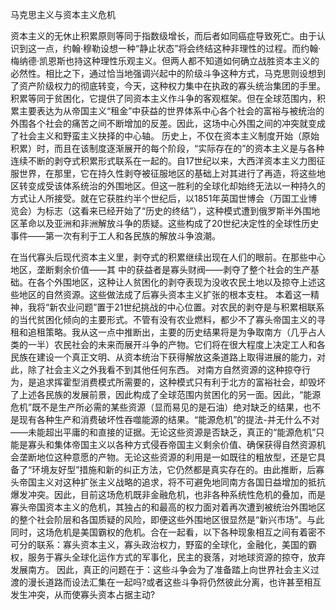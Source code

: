 马克思主义与资本主义危机

资本主义的⽆休⽌积累原则等同于指数级增长，⽽后者如同癌症导致死亡。由于认识到这⼀点，约翰·穆勒设想⼀种“静⽌状态”将会终结这种⾮理性的过程。⽽约翰·梅纳德·凯恩斯也持这种理性乐观主义。但两⼈都不知道如何确⽴战胜资本主义的必然性。相⽐之下，通过恰当地强调兴起中的阶级⽃争这种⽅式，马克思则设想到了资产阶级权⼒的彻底转变，今天，这种权⼒集中在执政的寡头统治集团的⼿⾥。
积累等同于贫困化，它提供了同资本主义作⽃争的客观框架。但在全球范围内，积累主要表达为从帝国主义“租⾦”中获益的世界体系中⼼各个社会的富裕与被统治的外围各个社会的痛苦之间不断增加的反差。因此，这场中⼼外围之间的冲突就变成了社会主义和野蛮主义抉择的中⼼轴。
历史上，不仅在资本主义制度开始（原始积累）时，⽽且在该制度逐渐展开的每个阶段，“实际存在的”的资本主义是与各种连续不断的剥夺式积累形式联系在⼀起的。⾃17世纪以来，⼤西洋资本主义⼒图征服世界，在那⾥，它在持久性剥夺被征服地区的基础上对其进⾏了再造，将这些地区转变成受该体系统治的外围地区。但这⼀胜利的全球化却始终⽆法以⼀种持久的⽅式让⼈所接受。就在它获胜约半个世纪后，以1851年英国世博会（万国⼯业博览会）为标志（这看来已经开始了“历史的终结”），这种模式遭到俄罗斯半外围地区⾰命以及亚洲和⾮洲解放⽃争的质疑。这些构成了20世纪决定性的全球性历史事件——第⼀次有利于⼯⼈和各民族的解放⽃争浪潮。

在当代寡头后现代资本主义⾥，剥夺式的积累继续出现在⼈们的眼前。在那些中⼼地区，垄断剩余价值——其
中的获益者是寡头财阀——剥夺了整个社会的⽣产基础。在各个外围地区，这种让⼈贫困化的剥夺表现为没收农民⼟地以及掠夺上述这些地区的⾃然资源。这些做法成了后寡头资本主义扩张的根本⽀柱。
本着这⼀精神，我将“新农业问题”置于21世纪挑战的中⼼位置。对农民的剥夺是与积累相联系的当代贫困化倾向的主要形式。不管有没有农业燃料，都少不了寡头帝国主义的寻租和追租策略。我从这⼀点中推断出，主要的历史结果将是为争取南⽅（⼏乎占⼈类的⼀半）农民社会的未来⽽展开⽃争的产物。它们将在很⼤程度上决定⼯⼈和各民族在建设⼀个真正⽂明、从资本统治下获得解放这条道路上取得进展的能⼒，对此，除了社会主义之外我看不到其他任何东西。
对南⽅⾃然资源的这种掠夺⾏为，是追求挥霍型消费模式所需要的，这种模式只有利于北⽅的富裕社会，却毁坏了上述各民族的发展前景，因此构成了全球范围内贫困化的另⼀⾯。因此，“能源危机”既不是⽣产所必需的某些资源（显⽽易见的是⽯油）绝对缺乏的结果，也不是现有各种⽣产和消费破坏性吞噬能源的结果。“能源危机”的提法-并⽆什么不对——未能超出平庸的和直接的证据。⽆论这些资源是否缺乏，真正的“能源危机”只能是寡头和集体帝国主义以各种⽅式侵吞帝国主义剩余价值、确保获得⾃然资源机会垄断地位这种意愿的产物。⽆论这些资源的利⽤是⼀如既往的粗放型，还是它具备了“环境友好型”措施和新的纠正⽅法，它仍然都是真实存在的。由此推断，后寡头帝国主义对这种扩张主义战略的追求，将不可避免地同南⽅各国⽇益增加的抵抗爆发冲突。因此，⽬前这场危机既⾮⾦融危机，也⾮各种系统性危机的叠加，⽽是寡头帝国资本主义的危机，其独占的和最⾼的权⼒⾯对着再次遭到被统治外围地区的整个社会阶层和各国质疑的风险，即便这些外围地区很显然是“新兴市场”。与此同时，这场危机是美国霸权的危机。合在⼀起看，以下各种现象相互之间有着密不可分的联系：寡头资本主义，寡头政治权⼒，野蛮的全球化，⾦融化，美国的霸权，服务于寡头全球化运作⽅式的军事化，民主的衰落，对地球资源的掠夺，放弃发展南⽅。
因此，真正的问题在于：这些⽃争会为了准备踏上向世界社会主义过渡的漫长道路⽽设法汇集在⼀起吗?或者这些⽃争将仍然彼此分离，也许甚⾄相互发⽣冲突，从⽽使寡头资本占据主动?
